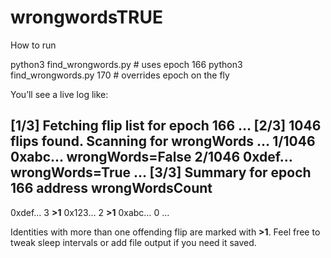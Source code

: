 # wrongwordsTRUE

How to run

python3 find_wrongwords.py           # uses epoch 166
python3 find_wrongwords.py 170       # overrides epoch on the fly

You’ll see a live log like:

[1/3] Fetching flip list for epoch 166 …
[2/3] 1046 flips found. Scanning for wrongWords …
   1/1046  0xabc…  wrongWords=False
   2/1046  0xdef…  wrongWords=True
   …
[3/3] Summary for epoch 166
address                                wrongWordsCount
--------------------------------------------------
0xdef…                               3  **>1**
0x123…                               2  **>1**
0xabc…                               0
…

Identities with more than one offending flip are marked with **>1**.
Feel free to tweak sleep intervals or add file output if you need it saved.
